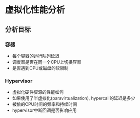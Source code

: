 # 虚拟化性能分析

## 分析目标

### 容器

- 每个容器的运行队列延迟
- 调度器是否在同一个CPU上切换容器
- 是否遇到CPU或磁盘的软限制

### Hypervisor

- 虚拟化硬件资源的性能如何
- 如果使用了半虚拟化(paravirtualization), hypercall的延迟是多少
- 被偷的CPU时间的频率和持续时间
- hypervisor中断回调是否影响应用
